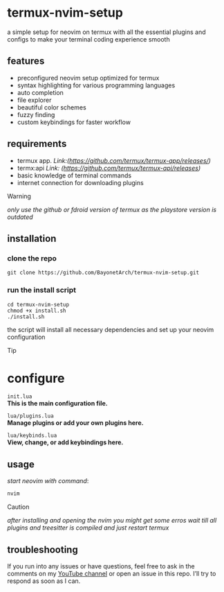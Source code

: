 # termux-nvim-setup

a simple setup for neovim on termux with all the essential plugins and configs to make your terminal coding experience smooth

## features

- preconfigured neovim setup optimized for termux
- syntax highlighting for various programming languages
- auto completion
- file explorer
- beautiful color schemes
- fuzzy finding
- custom keybindings for faster workflow

## requirements
- termux app.
*Link:(https://github.com/termux/termux-app/releases/)*  
- termx:api 
*Link: (https://github.com/termux/termux-api/releases)*
- basic knowledge of terminal commands
- internet connection for downloading plugins


> [!WARNING]
> *only use the github or fdroid version of termux as the playstore version is outdated*

## installation

### clone the repo

```
git clone https://github.com/BayonetArch/termux-nvim-setup.git
```

### run the install script

```
cd termux-nvim-setup
chmod +x install.sh
./install.sh
```

the script will install all necessary dependencies and set up your neovim configuration

> [!TIP]
> # configure #
> 
> `init.lua`  
> **This is the main configuration file.**
> 
> `lua/plugins.lua`  
> **Manage plugins or add your own plugins here.**
> 
> `lua/keybinds.lua`  
> **View, change, or add keybindings here.**

## usage
*start neovim with command*: 
```bash
nvim
```
  
> [!CAUTION]
> *after installing and opening the nvim you might get some erros wait till all plugins and treesitter is compiled and just restart termux*


## troubleshooting

If you run into any issues or have questions, feel free to ask in the comments on my [YouTube channel](https://www.youtube.com/@Bayonet7) or open an issue in this repo. I’ll try to respond as soon as I can.




